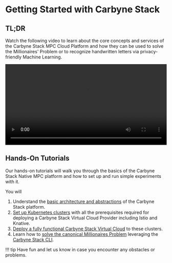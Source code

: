 # Getting Started with Carbyne Stack

## TL;DR

Watch the following video to learn about the core concepts and services of the
Carbyne Stack MPC Cloud Platform and how they can be used to solve the
Millionaires' Problem or to recognize handwritten letters via privacy-friendly
Machine Learning.

<video controls style="width: 100% !important; height: auto !important;">
    <source src="https://d1g2d0fr19rt5z.cloudfront.net/kVOD/streaming.video.bosch.com/pd/p/102/sp/10200/serveFlavor/entryId/0_grchatrr/v/2/ev/4/flavorId/0_imfgecx3/name/a.mp4">
    Sorry, your browser doesn't support embedded videos.
</video>

## Hands-On Tutorials

Our hands-on tutorials will walk you through the basics of the Carbyne Stack
Native MPC platform and how to set up and run simple experiments with it.

You will

1. Understand the [basic architecture and abstractions](overview) of the Carbyne
   Stack platform.
2. [Set up Kubernetes clusters](platform-setup) with all the prerequisites
   required for deploying a Carbyne Stack Virtual Cloud Provider including Istio
   and Knative.
3. [Deploy a fully functional Carbyne Stack Virtual Cloud](deployment) to these
   clusters.
4. Learn how to [solve the canonical Millionaires Problem](millionaires)
   leveraging the [Carbyne Stack CLI](https://github.com/carbynestack/cli).

!!! tip
    Have fun and let us know in case you encounter any obstacles or
    problems.
